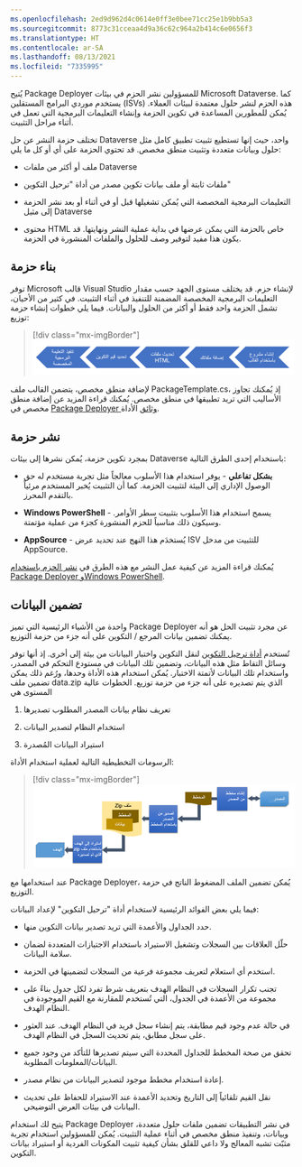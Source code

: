 ```yaml
---
ms.openlocfilehash: 2ed9d962d4c0614e0ff3e0bee71cc25e1b9bb5a3
ms.sourcegitcommit: 8773c31cceaa4d9a36c62c964a2b414c6e0656f3
ms.translationtype: HT
ms.contentlocale: ar-SA
ms.lasthandoff: 08/13/2021
ms.locfileid: "7335995"
---
```

يُتيح Package Deployer للمسؤولين نشر الحزم في بيئات Microsoft Dataverse. كما يستخدم موردي البرامج المستقلين (ISVs) هذه الحزم لنشر حلول معتمدة لبيئات العملاء. يُمكن للمطورين المساعدة في تكوين الحزمة وإنشاء التعليمات البرمجية التي تعمل في أثناء مراحل التثبيت.

تختلف حزمة النشر عن حل Dataverse واحد، حيث إنها تستطيع تثبيت تطبيق كامل مثل حلول وبيانات متعددة وتثبيت منطق مخصص. قد تحتوي الحزمة على أي أو كل ما يلي:

-   ملف أو أكثر من ملفات Dataverse

-   ملفات ثابتة أو ملف بيانات تكوين مصدر من أداة "ترحيل التكوين"

-   التعليمات البرمجية المخصصة التي يُمكن تشغيلها قبل أو في أثناء أو بعد نشر الحزمة إلى مثيل Dataverse

-   محتوى HTML خاص بالحزمة التي يمكن عرضها في بداية عملية النشر ونهايتها. قد يكون هذا مفيد لتوفير وصف للحلول والملفات المنشورة في الحزمة.

## <a name="building-a-package"></a>بناء حزمة

توفر Microsoft قالب Visual Studio لإنشاء حزم. قد يختلف مستوى الجهد حسب مقدار التعليمات البرمجية المخصصة المضمنة للتنفيذ في أثناء التثبيت. في كثير من الأحيان، تشمل الحزمة واحد فقط أو أكثر من الحلول والبيانات. فيما يلي خطوات إنشاء حزمة توزيع:

> [!div class="mx-imgBorder"]
> [![خطوات إنشاء حزمة توزيع.](../media/steps.png)](../media/steps.png#lightbox)

لإضافة منطق مخصص، يتضمن القالب ملف PackageTemplate.cs، إذ يُمكنك تجاوز الأساليب التي تريد تطبيقها في منطق مخصص. يُمكنك قراءة المزيد عن إضافة منطق مخصص في [Package Deployer وثائق](/power-platform/alm/package-deployer-tool?azure-portal=true##step-5-define-custom-code-for-your-package) الأداة.

## <a name="deploying-a-package"></a>نشر حزمة

بمجرد تكوين حزمة، يُمكن نشرها إلى بيئات Dataverse باستخدام إحدى الطرق التالية:

-   **بشكل تفاعلي** - يوفر استخدام هذا الأسلوب معالجاً مثل تجربة مستخدم له حق الوصول الإداري إلى البيئة لتثبيت الحزمة. كما أن التثبيت يُخبر المستخدم مرئياً بالتقدم المحرز.

-   **Windows PowerShell** - يسمح استخدام هذا الأسلوب بتثبيت سطر الأوامر. وسيكون ذلك مناسباً للحزم المنشورة كجزء من عملية مؤتمتة.

-   **AppSource** - يُستخدَم هذا النهج عند تحديد عرض ISV للتثبيت من مدخل AppSource.

يُمكنك قراءة المزيد عن كيفية عمل النشر مع هذه الطرق في [نشر الحزم باستخدام Package Deployer وWindows PowerShell](/power-platform/admin/deploy-packages-using-package-deployer-windows-powershell/?azure-portal=true).

## <a name="including-data"></a>تضمين البيانات

واحدة من الأشياء الرئيسية التي تميز Package Deployer عن مجرد تثبيت الحل هو أنه يمكنك تضمين بيانات المرجع / التكوين على أنه جزء من حزمة التوزيع.

تُستخدم [أداة ترحيل التكوين](/power-platform/admin/manage-configuration-data/?azure-portal=true) لنقل التكوين واختبار البيانات من بيئة إلى أخرى. إذ أنها توفر وسائل التقاط مثل هذه البيانات، وتضمين تلك البيانات في مستودع التحكم في المصدر، واستخدام تلك البيانات لأتمتة الاختبار. يُمكن استخدام هذه الأداة وحدها، ورُغم ذلك يمكن تضمين ملف data.zip الذي يتم تصديره على أنه جزء من حزمة توزيع. الخطوات عالية المستوى هي

1.  تعريف نظام بيانات المصدر المطلوب تصديرها

2.  استخدام النظام لتصدير البيانات

3.  استيراد البيانات المُصدرة

الرسومات التخطيطية التالية لعملية استخدام الأداة:

> [!div class="mx-imgBorder"]
> [![رسم تخطيطي لعملية مخطط التكوين من أجل استخدام الأداة.](../media/process.png)](../media/process.png#lightbox)

عند استخدامها مع Package Deployer، يُمكن تضمين الملف المضغوط الناتج في حزمة التوزيع.

فيما يلي بعض الفوائد الرئيسية لاستخدام أداة "ترحيل التكوين" لإعداد البيانات:

-   حدد الجداول والأعمدة التي تريد تصدير بيانات التكوين منها.

-   حلّل العلاقات بين السجلات وتشغيل الاستيراد باستخدام الاجتيازات المتعددة لضمان سلامة البيانات.

-   استخدم أي استعلام لتعريف مجموعة فرعية من السجلات لتضمينها في الحزمة.

-   تجنب تكرار السجلات في النظام الهدف بتعريف شرط تفرد لكل جدول بناءً على مجموعة من الأعمدة في الجدول، التي تُستخدم للمقارنة مع القيم الموجودة في النظام الهدف.

-   في حالة عدم وجود قيم مطابقة، يتم إنشاء سجل فريد في النظام الهدف. عند العثور على سجل مطابق، يتم تحديث السجل في النظام الهدف.

-   تحقق من صحة المخطط للجداول المحددة التي سيتم تصديرها للتأكد من وجود جميع البيانات/المعلومات المطلوبة.

-   إعادة استخدام مخطط موجود لتصدير البيانات من نظام مصدر.

-   نقل القيم تلقائياً إلى التاريخ وتحديد الأعمدة عند الاستيراد للحفاظ على تحديث البيانات في بيئات العرض التوضيحي.

يتيح لك استخدام Package Deployer في نشر التطبيقات تضمين ملفات حلول متعددة، وبيانات، وتنفيذ منطق مخصص في أثناء عملية التثبيت. يُمكن للمسؤولين استخدام تجربة مثبّت تشبه المعالج ولا داعي للقلق بشأن كيفية تثبيت المكونات الفردية أو استيراد بيانات التكوين.
